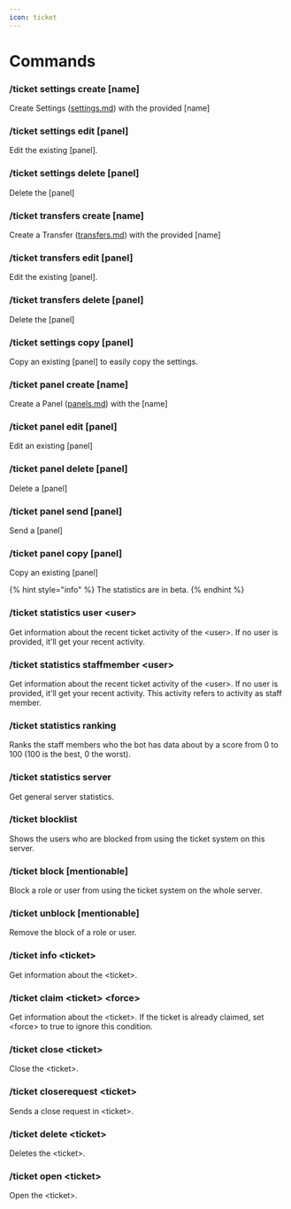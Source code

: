 ```yaml
---
icon: ticket
---
```


# Commands

### /ticket settings create \[name]

Create Settings ([settings.md](settings.md "mention")) with the provided \[name]

### /ticket settings edit \[panel]

Edit the existing \[panel].

### /ticket settings delete \[panel]

Delete the \[panel]

### /ticket transfers create \[name]

Create a Transfer ([transfers.md](transfers.md "mention")) with the provided \[name]

### /ticket transfers edit \[panel]

Edit the existing \[panel].

### /ticket transfers delete \[panel]

Delete the \[panel]

### /ticket settings copy \[panel]

Copy an existing \[panel] to easily copy the settings.

### /ticket panel create \[name]

Create a Panel ([panels.md](panels.md "mention")) with the \[name]

### /ticket panel edit \[panel]

Edit an existing \[panel]

### /ticket panel delete \[panel]

Delete a \[panel]

### /ticket panel send \[panel]

Send a \[panel]

### /ticket panel copy \[panel]

Copy an existing \[panel]

{% hint style="info" %}
The statistics are in beta.
{% endhint %}

### /ticket statistics user \<user>

Get information about the recent ticket activity of the \<user>. If no user is provided, it'll get your recent activity.

### /ticket statistics staffmember \<user>

Get information about the recent ticket activity of the \<user>. If no user is provided, it'll get your recent activity. This activity refers to activity as staff member.

### /ticket statistics ranking

Ranks the staff members who the bot has data about by a score from 0 to 100 (100 is the best, 0 the worst).&#x20;

### /ticket statistics server

Get general server statistics.

### /ticket blocklist

Shows the users who are blocked from using the ticket system on this server.

### /ticket block \[mentionable]

Block a role or user from using the ticket system on the whole server.

### /ticket unblock \[mentionable]

Remove the block of a role or user.

### /ticket info \<ticket>

Get information about the \<ticket>.&#x20;

### /ticket claim \<ticket> \<force>

Get information about the \<ticket>. If the ticket is already claimed, set \<force> to true to ignore this condition.

### /ticket close \<ticket>

Close the \<ticket>.

### /ticket closerequest \<ticket>

Sends a close request in \<ticket>.&#x20;

### /ticket delete \<ticket>

Deletes the \<ticket>.&#x20;

### /ticket open \<ticket>

Open the \<ticket>.
